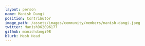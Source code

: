 ```yaml
---
layout: person
name: Manish Dangi
position: Contributor
image_path: /assets/images/community/members/manish-dangi.jpeg
twitter: ManishD62096177
github: manishdangi98
blurb: Mesh Head
---
```

